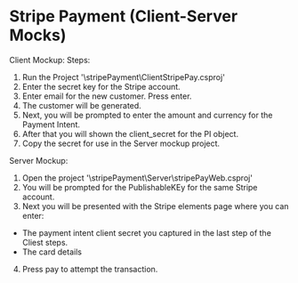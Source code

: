 # Stripe Payment (Client-Server Mocks)

Client Mockup:
Steps:
1. Run the Project '\stripePayment\ClientStripePay.csproj'
2. Enter the secret key for the Stripe account.
3. Enter email for the new customer. Press enter.
4. The customer will be generated.
5. Next, you will be prompted to enter the amount and currency for the Payment Intent.
6. After that you will shown the client_secret for the PI object.
7. Copy the secret for use in the Server mockup project.

Server Mockup:
1. Open the project '\stripePayment\Server\stripePayWeb.csproj'
2. You will be prompted for the PublishableKEy for the same Stripe account.
3. Next you will be presented with the Stripe elements page where you can enter:
- The payment intent client secret you captured in the last step of the Cliest steps.
- The card details
4. Press pay to attempt the transaction.